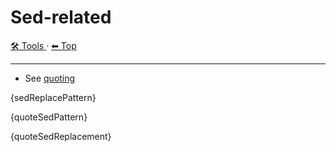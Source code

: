 # Sed-related

<!-- TEMPLATE toolHeader 2 -->
[🛠️ Tools ](./index.md) &middot; [⬅ Top ](../index.md)
<hr />

- See [quoting](./quote.md)

{sedReplacePattern}

{quoteSedPattern}

{quoteSedReplacement}

